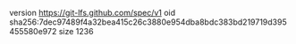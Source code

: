 version https://git-lfs.github.com/spec/v1
oid sha256:7dec97489f4a32bea415c26c3880e954dba8bdc383bd219719d395455580e972
size 1236
